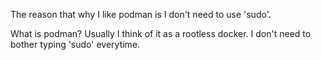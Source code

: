 The reason that why I like podman is I don't need to use 'sudo'.

What is podman? Usually I think of it as a rootless docker. I don't need to bother typing 'sudo' everytime.